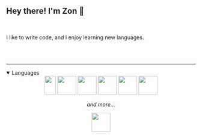 ## Hey there! I'm Zon 👋

<br/>

I like to write code, and I enjoy learning new languages.

<br/>
<br/>

<hr />

<details open>
<summary>Languages</summary>
<div align="center">
<img src="https://logos-download.com/wp-content/uploads/2016/10/Java_logo.png" width="30" height="50"/>
<img src="https://sdtimes.com/wp-content/uploads/2018/03/cpppp.png" width="50" height="50"/>
<img src="https://raw.githubusercontent.com/odb/official-bash-logo/master/assets/Logos/Icons/PNG/512x512.png" width="50" height="50"/>
<img src="https://www.wamatechnology.com/wp-content/uploads/2019/07/1138px-Swift_logo.svg_.png" width="50" height="50"/>
<img src="./sol.png" width="50" height="50" />
<img src="https://upload.wikimedia.org/wikipedia/commons/thumb/9/95/Vue.js_Logo_2.svg/1200px-Vue.js_Logo_2.svg.png" width="50" height="50"/>
  
<p><em>and more...</em></p>
</div>
</details>

<div align="center">
<a href="https://dsc.bio/zon" target="_blank" style="text-decoration: none;"><img src="https://image.flaticon.com/icons/png/512/2111/2111370.png" width="50" height="50"/></a>
</div>
